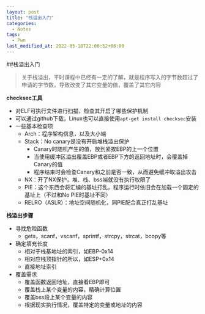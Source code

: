 ```yaml
---
layout: post
title: "栈溢出入门"
categories: 
  - Notes
tags:
  - Pwn
last_modified_at: 2022-03-18T22:00:52+08:00
---
```


##栈溢出入门

> 关于栈溢出，平时课程中已经有一定的了解，就是程序写入的字节数超过了申请的字节数，导致改变了其它变量的值，覆盖了其它内容

**checksec工具**

- 对ELF可执行文件进行扫描，检查其开启了哪些保护机制
- 可以通过github下载，Linux也可以直接使用`apt-get install checksec`安装
- 一些基本检查项
  - Arch：程序架构信息，以及大小端
  - Stack：No canary是没有开启堆栈溢出保护
    - Canary时随机产生的值，放到紧挨EBP的上一个位置
    - 当使用缓冲区溢出覆盖EBP或者EBP下方的返回地址时，会覆盖掉Canary的值
    - 程序结束时会检查Canary和之前是否一致，从而避免缓冲取溢出攻击
  - NX：开了NX保护，堆、栈、bss端就没有执行权限了
  - PIE：这个东西会将汇编的基址打乱，程序运行时依旧会在加载一个固定的基址上（不过和No PIE时基址不同）
  - RELRO（ASLR）：地址空间随机化，同PIE配合真正打乱基址

**栈溢出步骤**

- 寻找危险函数
  - gets，scanf，vscanf，sprintf，strcpy，strcat，bcopy等
- 确定填充长度
  - 相对于栈基地址的索引，如EBP-0x14
  - 相对应栈顶指针的所以，如ESP+0x14
  - 直接地址索引
- 覆盖需求
  - 覆盖函数返回地址，直接看EBP即可
  - 覆盖栈上某个变量的内容，精确计算位置
  - 覆盖bss段上某个变量的内容
  - 根据现实执行情况，覆盖特定的变量或地址的内容